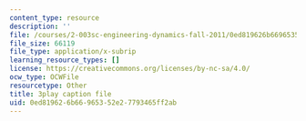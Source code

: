 ```yaml
---
content_type: resource
description: ''
file: /courses/2-003sc-engineering-dynamics-fall-2011/0ed819626b66965352e27793465ff2ab_3F4wlYR_3h8.srt
file_size: 66119
file_type: application/x-subrip
learning_resource_types: []
license: https://creativecommons.org/licenses/by-nc-sa/4.0/
ocw_type: OCWFile
resourcetype: Other
title: 3play caption file
uid: 0ed81962-6b66-9653-52e2-7793465ff2ab
---
```


